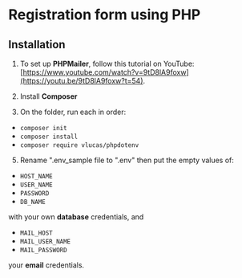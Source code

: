 # Registration form using PHP

## Installation

1. To set up **PHPMailer**, follow this tutorial on YouTube: [https://www.youtube.com/watch?v=9tD8lA9foxw](https://youtu.be/9tD8lA9foxw?t=54). 

2. Install **Composer**

4. On the folder, run each in order:
- ```composer init```
- ```composer install```
- ```composer require vlucas/phpdotenv```

5. Rename ".env_sample file to ".env" then put the empty values of:
- ```HOST_NAME```
- ```USER_NAME``` 
- ```PASSWORD``` 
- ```DB_NAME```

with your own **database** credentials, and

- ```MAIL_HOST```
- ```MAIL_USER_NAME```
- ```MAIL_PASSWORD```

your **email** credentials.
